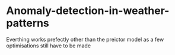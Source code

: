 # Anomaly-detection-in-weather-patterns


Everthing works prefectly other than the preictor model as a few optimisations still have to be made
